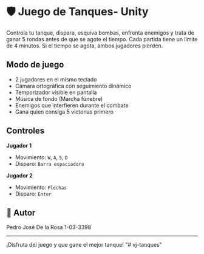# 🛡️ Juego de Tanques- Unity


Controla tu tanque, dispara, esquiva bombas, enfrenta enemigos y trata de ganar 5 rondas antes de que se agote el tiempo. Cada partida tiene un límite de 4 minutos. Si el tiempo se agota, ambos jugadores pierden.

## Modo de juego
- 2 jugadores en el mismo teclado
- Cámara ortográfica con seguimiento dinámico
- Temporizador visible en pantalla
- Música de fondo (Marcha fúnebre)
- Enemigos que interfieren durante el combate
- Gana quien consiga 5 victorias primero

## Controles

**Jugador 1**
- Movimiento: `W`, `A`, `S`, `D`
- Disparo: `Barra espaciadora`

**Jugador 2**
- Movimiento: `Flechas`
- Disparo: `Enter`


## 👤 Autor
Pedro José De la Rosa
1-03-3398

---

¡Disfruta del juego y que gane el mejor tanque!
"# vj-tanques" 
